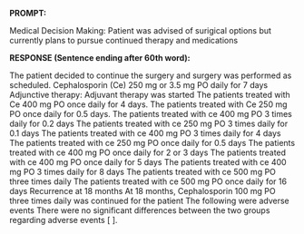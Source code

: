 **PROMPT:**

Medical Decision Making: Patient was advised of surigical options but currently plans to pursue continued therapy and medications

**RESPONSE (Sentence ending after 60th word):**

The patient decided to continue the surgery and surgery was performed as scheduled. Cephalosporin (Ce) 250 mg or 3.5 mg PO daily for 7 days  Adjunctive therapy:  Adjuvant therapy was started  The patients treated with Ce 400 mg PO once daily for 4 days. The patients treated with Ce 250 mg PO once daily for 0.5 days. The patients treated with ce 400 mg PO 3 times daily for 0.2 days  The patients treated with ce 250 mg PO 3 times daily for 0.1 days  The patients treated with ce 400 mg PO 3 times daily for 4 days  The patients treated with ce 250 mg PO once daily for 0.5 days  The patients treated with ce 400 mg PO once daily for 2 or 3 days  The patients treated with ce 400 mg PO once daily for 5 days  The patients treated with ce 400 mg PO 3 times daily for 8 days  The patients treated with ce 500 mg PO three times daily  The patients treated with ce 500 mg PO once daily for 16 days  Recurrence at 18 months  At 18 months, Cephalosporin 100 mg PO three times daily was continued for the patient  The following were adverse events  There were no significant differences between the two groups regarding adverse events [ ]. 